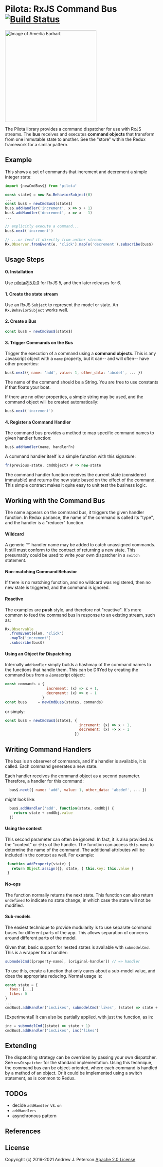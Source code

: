 # Pilota: RxJS Command Bus [![Build Status](https://travis-ci.org/ndp-software/pilota.svg?branch=master)](https://travis-ci.org/ndp-software/pilota)

<img src="http://interviewmg.ru/wp-content/uploads/2012/03/amelia-earhart-big.jpg" alt="Image of Amerlia Earhart" width="300" float="right">

The Pilota library provides a command dispatcher for use with RxJS streams. The **bus** receives and executes **command objects** that transform from one immutable state to another. See the "store" within the Redux framework for a similar pattern.

## Example

This shows a set of commands that increment and decrement a simple integer state:

```javascript
import {newCmdBus$} from 'pilota'

const state$ = new Rx.BehaviorSubject(0)
...
const bus$ = newCmdBus$(state$)
bus$.addHandler('increment', x => x + 1)
bus$.addHandler('decrement', x => x - 1)
...

// explicitly execute a command...
bus$.next('increment')

// ...or feed it directly from anther stream:
Rx.Observer.fromEvent(e, 'click').mapTo('decrement').subscribe(bus$)
```

## Usage Steps

#### 0. Installation

Use pilota@5.0.0 for RxJS 5, and then later releases for 6.

#### 1. Create the state stream

Use an RxJS `Subject` to represent the model or state. An `Rx.BehaviorSubject` works well.

#### 2. Create a Bus
```javascript 
const bus$ = newCmdBus$(state$)
```

#### 3. Trigger Commands on the Bus

Trigger the execution of a command using a **command objects**. This is any Javascript object with a `name` property, but it can-- and will often-- have other properties:

```javascript
bus$.next({ name: 'add', value: 1, other_data: 'abcdef', ... })
```

The name of the command should be a String. You are free to use constants if that floats your boat. 

If there are no other properties, a simple string may be used, and the command object will be created automatically:

```javascript
bus$.next('increment')
```

#### 4. Register a Command Handler

The command bus provides a method to map specific command names to given handler function:

```javascript
bus$.addHandler(name, handlerFn)
```

A command handler itself is a simple function with this signature:

```javascript
fn(previous-state, cmdObject) # => new-state
```

The command handler function receives the current state (considered immutable) and returns the new state based on the effect of the command. This simple contract makes it quite easy to unit test the business logic. 

## Working with the Command Bus

The name appears on the command bus, it triggers the given handler function. In Redux parlance, the name of the command is called its "type", and the handler is a "reducer" function.

#### Wildcard

A generic '*' handler name may be added to catch unassigned commands. It still must conform to the contract of returning a new state. This presumably could be used to write your own dispatcher in a `switch` statement.

#### Non-matching Command Behavior

If there is no matching function, and no wildcard was registered, then no new state is triggered, and the command is ignored.

#### Reactive

The examples are **push** style, and therefore not "reactive". It's more common to feed the command bus in response to an existing stream, such as:

```javascript
Rx.Observable
  .fromEvent(elem, 'click')
  .mapTo('increment')
  .subscribe(bus$)
```

#### Using an Object for Dispatching

Internally `addHandler` simply builds a hashmap of the command names to the functions that handle them. This can be DRYed by creating the command bus from a Javascript object:

```javascript
const commands = {
                   increment: (x) => x + 1,
                   decrement: (x) => x - 1
                 }
const bus$     = newCmdBus$(state$, commands)
```

or simply:

```javascript
const bus$ = newCmdBus$(state$, {
                                  increment: (x) => x + 1,
                                  decrement: (x) => x - 1
                                })
```



## Writing Command Handlers

The bus is an observer of commands, and if a handler is available, it is called. Each command generates a new state.

Each handler receives the command object as a second parameter. Therefore, a handler for this command:

```javascript
  bus$.next({ name: 'add', value: 1, other_data: 'abcdef', ... })
```

might look like:

```javascript
  bus$.addHandler('add', function(state, cmdObj) {
    return state + cmdObj.value
  })
```

#### Using the context

This second parameter can often be ignored. In fact, it is also provided as the "context" or `this` of the handler. The function can access `this.name` to determine the name of the command. The additional attributes will be included in the context as well. For example:

```javascript
 function addProperty(state) {
   return Object.assign({}, state, { this.key: this.value }
 }
```


#### No-ops

The function normally returns the next state. This function can also return `undefined` to indicate no state change, in which case the state will not be modified.

#### Sub-models

The easiest technique to provide modularity is to use separate command buses for different parts of the app. This allows separation of concerns around different parts of the model.

Given that, basic support for nested states is available with  `submodelCmd`. This is a wrapper for a handler:

```javascript
submodelCmd([property-name], [original-handler]) // => handler
```

To use this, create a function that only cares about a sub-model value, and does the appropriate reducing. Normal usage is:

```javascript
const state = {
  foos: [...]
  likes: 0
}
...
cmdBus$.addHandler('incLikes', submodelCmd('likes', (state) => state + 1))
```

[Experimental] It can also be partially applied, with just the function, as in:

```javascript
inc = submodelCmd((state) => state + 1)
cmdBus$.addHandler('incLikes', inc('likes')
```


## Extending

The dispatching strategy can be overriden by passing your own dispatcher. See `newDispatcher` for the standard implementation. Using this technique, the command bus can be object-oriented, where each command is handled by a method of an object. Or it could be implemented using a switch statement, as is common to Redux.




## TODOs

* decide `addHandler` vs. `on`
* `addHandlers`
* asynchronous pattern

## References

## License

Copyright (c) 2016-2021 Andrew J. Peterson
[Apache 2.0 License](https://github.com/ndp-software/pilota/raw/master/LICENSE)
